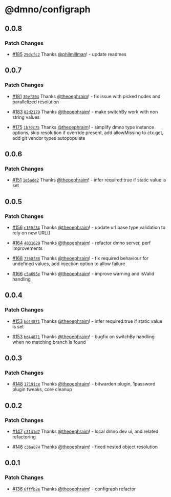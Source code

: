 # @dmno/configraph

## 0.0.8

### Patch Changes

- [#185](https://github.com/dmno-dev/dmno/pull/185) [`29dcfc2`](https://github.com/dmno-dev/dmno/commit/29dcfc2e6dc9021b30305f694954b4af61dd9d8c) Thanks [@philmillman](https://github.com/philmillman)! - update readmes

## 0.0.7

### Patch Changes

- [#181](https://github.com/dmno-dev/dmno/pull/181) [`30ef304`](https://github.com/dmno-dev/dmno/commit/30ef304f06e18893221e78fe50f561fe83d1ddf7) Thanks [@theoephraim](https://github.com/theoephraim)! - fix issue with picked nodes and parallelized resolution

- [#183](https://github.com/dmno-dev/dmno/pull/183) [`82d2179`](https://github.com/dmno-dev/dmno/commit/82d21790f90dc7d64033a28368cdae3a860b1144) Thanks [@theoephraim](https://github.com/theoephraim)! - make switchBy work with non string values

- [#175](https://github.com/dmno-dev/dmno/pull/175) [`1b70c75`](https://github.com/dmno-dev/dmno/commit/1b70c75d10f3a4866815fb18a53336d3ddb64bda) Thanks [@theoephraim](https://github.com/theoephraim)! - simplify dmno type instance options, skip resolution if override present, add allowMissing to ctx.get, add git vendor types autopopulate

## 0.0.6

### Patch Changes

- [#151](https://github.com/dmno-dev/dmno/pull/151) [`1e5ade2`](https://github.com/dmno-dev/dmno/commit/1e5ade232c9a6a55841a38f07b73fb0f10132a36) Thanks [@theoephraim](https://github.com/theoephraim)! - infer required:true if static value is set

## 0.0.5

### Patch Changes

- [#156](https://github.com/dmno-dev/dmno/pull/156) [`c180f34`](https://github.com/dmno-dev/dmno/commit/c180f3492c29c2649d876546a1c91ca121358b41) Thanks [@theoephraim](https://github.com/theoephraim)! - update url base type validation to rely on new URL()

- [#164](https://github.com/dmno-dev/dmno/pull/164) [`4031629`](https://github.com/dmno-dev/dmno/commit/4031629e79183e37c7dc06983c6b87582ef3d2de) Thanks [@theoephraim](https://github.com/theoephraim)! - refactor dmno server, perf improvements

- [#168](https://github.com/dmno-dev/dmno/pull/168) [`7760f88`](https://github.com/dmno-dev/dmno/commit/7760f88ceb616a3a8938f497d00510670a3b1202) Thanks [@theoephraim](https://github.com/theoephraim)! - fix required behaviour for undefined values, add injection option to allow failure

- [#166](https://github.com/dmno-dev/dmno/pull/166) [`c5a695e`](https://github.com/dmno-dev/dmno/commit/c5a695e79a81ae33a36c12ef3187895c4032052a) Thanks [@theoephraim](https://github.com/theoephraim)! - improve warning and isValid handling

## 0.0.4

### Patch Changes

- [#153](https://github.com/dmno-dev/dmno/pull/153) [`bd44871`](https://github.com/dmno-dev/dmno/commit/bd44871de2988cf4fa0936550ed0a86337b3694c) Thanks [@theoephraim](https://github.com/theoephraim)! - infer required:true if static value is set

- [#153](https://github.com/dmno-dev/dmno/pull/153) [`bd44871`](https://github.com/dmno-dev/dmno/commit/bd44871de2988cf4fa0936550ed0a86337b3694c) Thanks [@theoephraim](https://github.com/theoephraim)! - bugfix on switchBy handling when no matching branch is found

## 0.0.3

### Patch Changes

- [#148](https://github.com/dmno-dev/dmno/pull/148) [`17191ce`](https://github.com/dmno-dev/dmno/commit/17191ced3d8516b47d6d2657d4c42a077260ca34) Thanks [@theoephraim](https://github.com/theoephraim)! - bitwarden plugin, 1password plugin tweaks, core cleanup

## 0.0.2

### Patch Changes

- [#147](https://github.com/dmno-dev/dmno/pull/147) [`c3141d7`](https://github.com/dmno-dev/dmno/commit/c3141d7113d0447830405fe4f01e17fc0072ca31) Thanks [@theoephraim](https://github.com/theoephraim)! - local dmno dev ui, and related refactoring

- [#146](https://github.com/dmno-dev/dmno/pull/146) [`c36a074`](https://github.com/dmno-dev/dmno/commit/c36a074f3618daafecca540fb44c5199eeeb2de3) Thanks [@theoephraim](https://github.com/theoephraim)! - fixed nested object resolution

## 0.0.1

### Patch Changes

- [#136](https://github.com/dmno-dev/dmno/pull/136) [`6fffb2e`](https://github.com/dmno-dev/dmno/commit/6fffb2e4bb52be1424c1c8878ad48d6c98c8ae14) Thanks [@theoephraim](https://github.com/theoephraim)! - configraph refactor
